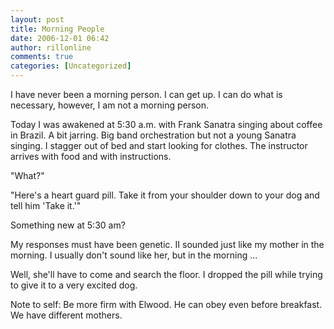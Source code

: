 ```yaml
---
layout: post
title: Morning People
date: 2006-12-01 06:42
author: rillonline
comments: true
categories: [Uncategorized]
---
```

<p>I have never been a morning person. I can get up. I can do what is necessary, however, I am not a morning person.
<p>Today I was awakened at 5:30 a.m. with Frank Sanatra singing about coffee in Brazil. A bit jarring. Big band orchestration but not a young Sanatra singing. I stagger out of bed and start looking for clothes. The instructor arrives with food and with instructions. 
<p>"What?"
<p>"Here's a heart guard pill. Take it from your shoulder down to your dog and tell him 'Take it.'"
<p>Something new at 5:30 am?
<p>My responses must have been genetic. II sounded just like my mother in the morning. I usually don't sound like her, but in the morning ...
<p>Well, she'll have to come and search the floor. I dropped the pill while trying to give it to a very excited dog. 
<p>Note to self: Be more firm with Elwood. He can obey even before breakfast. We have different mothers.
